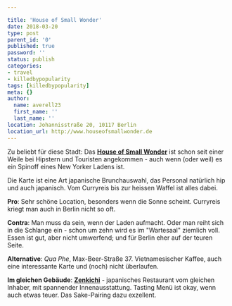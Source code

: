 ```yaml
---

title: 'House of Small Wonder'
date: 2018-03-20
type: post
parent_id: '0'
published: true
password: ''
status: publish
categories:
- travel
- killedbypopularity
tags: [killedbypopularity]
meta: {}
author:
  name: averell23
  first_name: ''
  last_name: ''
location: Johannisstraße 20, 10117 Berlin
location_url: http://www.houseofsmallwonder.de
---
```

Zu beliebt für diese Stadt:
Das [**House of Small Wonder**](http://www.houseofsmallwonder.de) ist schon seit
einer Weile bei Hipstern und Touristen angekommen - auch wenn (oder weil) es ein
Spinoff eines New Yorker Ladens ist.

Die Karte ist eine Art japanische Brunchauswahl, das Personal natürlich hip
und auch japanisch. Vom Curryreis bis zur heissen Waffel ist alles dabei.

**Pro**: Sehr schöne Location, besonders wenn die Sonne scheint. Curryreis
kriegt man auch in Berlin nicht so oft.

**Contra**: Man muss da sein, wenn der Laden aufmacht. Oder man reiht sich in
die Schlange ein - schon um zehn wird es im "Wartesaal" ziemlich voll. Essen ist
gut, aber nicht umwerfend; und für Berlin eher auf der teuren Seite.

**Alternative**: _Qua Phe_, Max-Beer-Straße 37. Vietnamesischer Kaffee, auch
eine interessante Karte und (noch) nicht überlaufen.

**Im gleichen Gebäude**: [**Zenkichi**](http://www.zenkichi.de) - japanisches
Restaurant vom gleichen Inhaber, mit spannender Innenausstattung.
Tasting Menü ist okay, wenn auch etwas teuer. Das Sake-Pairing dazu exzellent.
